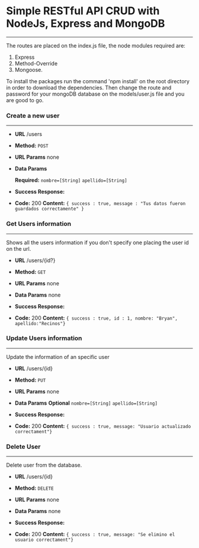 # Simple RESTful API CRUD with NodeJs, Express and MongoDB
------------

The routes are placed on the index.js file, the node modules required are:
1. Express 
2. Method-Override
3. Mongoose.

To install the packages run the command 'npm install' on the root directory in order to download the dependencies.
Then change the route and password for your mongoDB database on the models/user.js file and you are good to go.


### Create a new user
------------



* **URL**
/users

* **Method:**
	`POST`

*  **URL Params**
	none

* **Data Params**

	**Required:**
	`nombre=[String]`
	`apellido=[String]`


* **Success Response:**
 * **Code:** 200
    **Content:** `{ success : true, message : "Tus datos fueron guardados correctamente" }`


### Get Users information
------------

Shows all the users information if you don't specify one placing the user id on the url.

* **URL**
/users/{id?}

* **Method:**
	`GET`

*  **URL Params**
	none

* **Data Params**
	none

* **Success Response:**
 * **Code:** 200 
    **Content:** `{ success : true, id : 1, nombre: "Bryan", apellido:"Recinos"}`

### Update Users information
------------

Update the information of an specific user

* **URL**
/users/{id}

* **Method:**
	`PUT`

*  **URL Params**
	none

* **Data Params**
	**Optional**
	`nombre=[String]`
	`apellido=[String]`

* **Success Response:**
 * **Code:** 200 
    **Content:** `{ success : true, message: "Usuario actualizado correctament"}`


### Delete User
------------

Delete user from the database.

* **URL**
/users/{id}

* **Method:**
	`DELETE`

*  **URL Params**
	none

* **Data Params**
	none

* **Success Response:**
 * **Code:** 200 
    **Content:** `{ success : true, message: "Se elimino el usuario correctament"}`